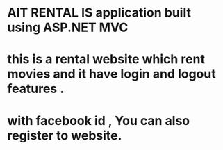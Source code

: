 # AIT RENTAL IS application built using ASP.NET MVC 
# this is a rental website which rent movies and it have login and logout features .
# with facebook id , You can also register to website.